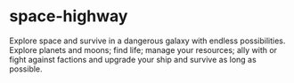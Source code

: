 # space-highway

Explore space and survive in a dangerous galaxy with endless possibilities. Explore planets and moons; find life; manage your resources; ally with or fight against factions and upgrade your ship and survive as long as possible.
